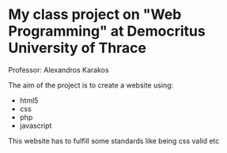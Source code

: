 # My class project on "Web Programming" at Democritus University of Thrace
Professor: Alexandros Karakos

The aim of the project is to create a website using:
* html5
* css
* php
* javascript

This website has to fulfill some standards like being css valid etc
